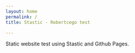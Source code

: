 ```yaml
---
layout: home
permalink: /
title: Stastic - Robertcego test

---
```

Static website test using Stastic and Github Pages.


